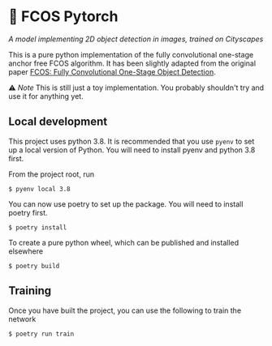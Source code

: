 # 🔎  FCOS Pytorch

_A model implementing 2D object detection in images, trained on Cityscapes_

This is a pure python implementation of the fully convolutional one-stage anchor free FCOS algorithm.
It has been slightly adapted from the original paper [FCOS: Fully Convolutional One-Stage Object Detection](https://arxiv.org/pdf/1904.01355.pdf).

⚠️  _Note_ This is still just a toy implementation. You probably shouldn't try and use it for anything yet.

## Local development
This project uses python 3.8. It is recommended that you use `pyenv` to set up a local version of Python.
You will need to install pyenv and python 3.8 first.

From the project root, run
```
$ pyenv local 3.8
```

You can now use poetry to set up the package. You will need to install poetry first.
```
$ poetry install
```

To create a pure python wheel, which can be published and installed elsewhere
```
$ poetry build
```

## Training
Once you have built the project, you can use the following to train the network
```
$ poetry run train
```
